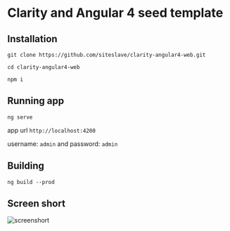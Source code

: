 # Clarity and Angular 4 seed template

## Installation

```
git clone https://github.com/siteslave/clarity-angular4-web.git

cd clarity-angular4-web

npm i
```

## Running app

```
ng serve
```

app url `http://localhost:4200`  

username: `admin` and password: `admin`
## Building

```
ng build --prod
```

## Screen short

![screenshort](https://cloud.githubusercontent.com/assets/526890/25038133/3c1f2db4-2127-11e7-8277-c82ae611b98c.png)